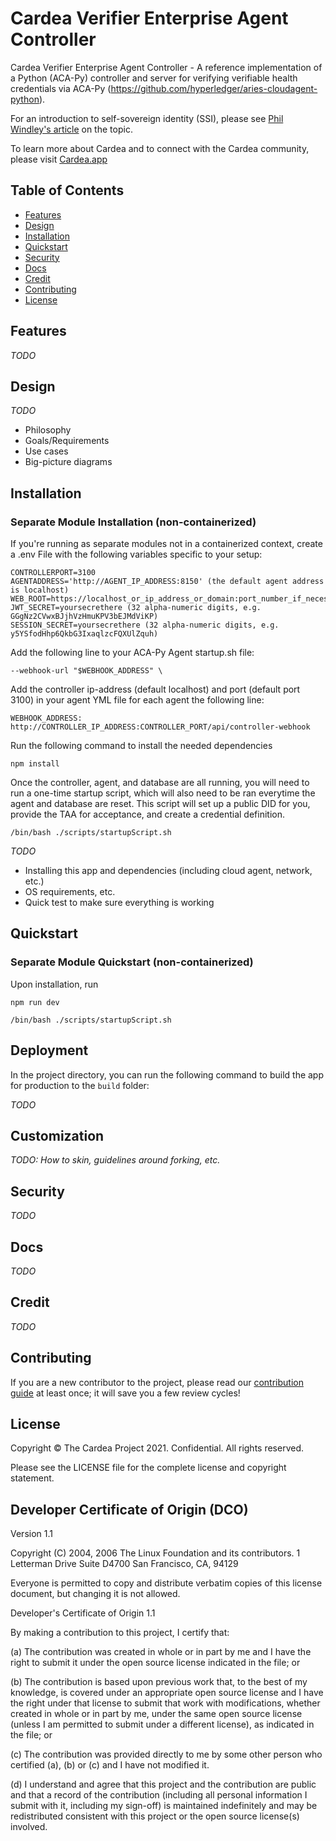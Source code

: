 # Cardea Verifier Enterprise Agent Controller
Cardea Verifier Enterprise Agent Controller - A reference implementation of a Python (ACA-Py) controller and server for verifying verifiable health credentials via ACA-Py (https://github.com/hyperledger/aries-cloudagent-python). 

For an introduction to self-sovereign identity (SSI), please see [Phil Windley's article](https://www.windley.com/archives/2018/09/multi-source_and_self-sovereign_identity.shtml) on the topic.

To learn more about Cardea and to connect with the Cardea community, please visit [Cardea.app](https://cardea.app)

## Table of Contents

- [Features](#background)
- [Design](#install)
- [Installation](#install)
- [Quickstart](#usage)
- [Security](#security)
- [Docs](#api)
- [Credit](#credit)
- [Contributing](#contributing)
- [License](#license)

## Features

_TODO_

## Design

_TODO_

* Philosophy
* Goals/Requirements
* Use cases
* Big-picture diagrams

## Installation

### Separate Module Installation (non-containerized)
If you're running as separate modules not in a containerized context, create a .env File with the following variables specific to your setup:
```
CONTROLLERPORT=3100
AGENTADDRESS='http://AGENT_IP_ADDRESS:8150' (the default agent address is localhost)
WEB_ROOT=https://localhost_or_ip_address_or_domain:port_number_if_necessary/
JWT_SECRET=yoursecrethere (32 alpha-numeric digits, e.g. GGgNz2CVwxBJjhVzHmuKPV3bEJMdViKP)
SESSION_SECRET=yoursecrethere (32 alpha-numeric digits, e.g. y5YSfodHhp6QkbG3IxaqlzcFQXUlZquh)
```

Add the following line to your ACA-Py Agent startup.sh file:
```
--webhook-url "$WEBHOOK_ADDRESS" \
```

Add the controller ip-address (default localhost) and port (default port 3100) in your agent YML file for each agent the following line:
```
WEBHOOK_ADDRESS: http://CONTROLLER_IP_ADDRESS:CONTROLLER_PORT/api/controller-webhook
```

Run the following command to install the needed dependencies
```
npm install
```

Once the controller, agent, and database are all running, you will need to run a one-time startup script, which will also need to be ran everytime the agent and database are reset. This script will set up a public DID for you, provide the TAA for acceptance, and create a credential definition.
```
/bin/bash ./scripts/startupScript.sh
```

_TODO_

* Installing this app and dependencies (including cloud agent, network, etc.)
* OS requirements, etc.
* Quick test to make sure everything is working

## Quickstart

### Separate Module Quickstart (non-containerized) 
Upon installation, run
```
npm run dev

/bin/bash ./scripts/startupScript.sh
```

## Deployment

In the project directory, you can run the following command to build the app for production to the `build` folder:

_TODO_

## Customization

_TODO: How to skin, guidelines around forking, etc._

## Security

_TODO_

## Docs

_TODO_

## Credit

_TODO_

## Contributing

If you are a new contributor to the project, please read our [contribution guide](./CONTRIBUTING.md) at least once; it will save you a few review cycles!

## License

Copyright © The Cardea Project 2021. Confidential. All rights reserved. 

Please see the LICENSE file for the complete license and copyright statement.

## Developer Certificate of Origin (DCO)

Version 1.1

Copyright (C) 2004, 2006 The Linux Foundation and its contributors.
1 Letterman Drive
Suite D4700
San Francisco, CA, 94129

Everyone is permitted to copy and distribute verbatim copies of this
license document, but changing it is not allowed.

Developer's Certificate of Origin 1.1

By making a contribution to this project, I certify that:

(a) The contribution was created in whole or in part by me and I
   have the right to submit it under the open source license
   indicated in the file; or

(b) The contribution is based upon previous work that, to the best
   of my knowledge, is covered under an appropriate open source
   license and I have the right under that license to submit that
   work with modifications, whether created in whole or in part
   by me, under the same open source license (unless I am
   permitted to submit under a different license), as indicated
   in the file; or

(c) The contribution was provided directly to me by some other
   person who certified (a), (b) or (c) and I have not modified
   it.

(d) I understand and agree that this project and the contribution
   are public and that a record of the contribution (including all
   personal information I submit with it, including my sign-off) is
   maintained indefinitely and may be redistributed consistent with
   this project or the open source license(s) involved.
